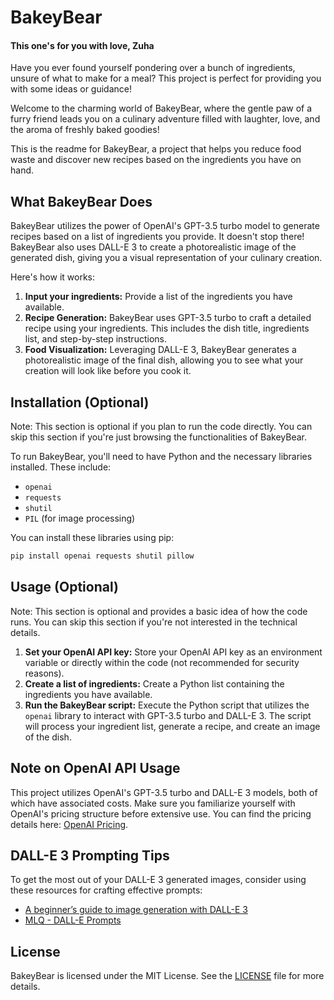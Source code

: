 # BakeyBear

#### This one's for you with love, Zuha
Have you ever found yourself pondering over a bunch of ingredients, unsure of what to make for a meal? This project is perfect for providing you with some ideas or guidance!

Welcome to the charming world of BakeyBear, where the gentle paw of a furry friend leads you on a culinary adventure filled with laughter, love, and the aroma of freshly baked goodies!

This is the readme for BakeyBear, a project that helps you reduce food waste and discover new recipes based on the ingredients you have on hand.

## What BakeyBear Does

BakeyBear utilizes the power of OpenAI's GPT-3.5 turbo model to generate recipes based on a list of ingredients you provide. It doesn't stop there! BakeyBear also uses DALL-E 3 to create a photorealistic image of the generated dish, giving you a visual representation of your culinary creation.

Here's how it works:

1. **Input your ingredients:** Provide a list of the ingredients you have available.
2. **Recipe Generation:** BakeyBear uses GPT-3.5 turbo to craft a detailed recipe using your ingredients. This includes the dish title, ingredients list, and step-by-step instructions.
3. **Food Visualization:** Leveraging DALL-E 3, BakeyBear generates a photorealistic image of the final dish, allowing you to see what your creation will look like before you cook it.

## Installation (Optional)

Note: This section is optional if you plan to run the code directly. You can skip this section if you're just browsing the functionalities of BakeyBear.

To run BakeyBear, you'll need to have Python and the necessary libraries installed. These include:

- `openai`
- `requests`
- `shutil`
- `PIL` (for image processing)

You can install these libraries using pip:

```bash
pip install openai requests shutil pillow
```
## Usage (Optional)

Note: This section is optional and provides a basic idea of how the code runs. You can skip this section if you're not interested in the technical details.

1. **Set your OpenAI API key:** Store your OpenAI API key as an environment variable or directly within the code (not recommended for security reasons).
2. **Create a list of ingredients:** Create a Python list containing the ingredients you have available.
3. **Run the BakeyBear script:** Execute the Python script that utilizes the `openai` library to interact with GPT-3.5 turbo and DALL-E 3. The script will process your ingredient list, generate a recipe, and create an image of the dish.

## Note on OpenAI API Usage

This project utilizes OpenAI's GPT-3.5 turbo and DALL-E 3 models, both of which have associated costs. Make sure you familiarize yourself with OpenAI's pricing structure before extensive use. You can find the pricing details here: [OpenAI Pricing](https://openai.com/pricing).

## DALL-E 3 Prompting Tips

To get the most out of your DALL-E 3 generated images, consider using these resources for crafting effective prompts:

- [A beginner’s guide to image generation with DALL-E 3  ](https://medium.com/centerforcooperativemedia/a-beginners-guide-to-image-generation-with-dall-e-3-4efd969ab8fb)
- [MLQ - DALL-E Prompts](https://www.mlq.ai/dalle-prompts/) 

## License

BakeyBear is licensed under the MIT License. See the [LICENSE](LICENSE) file for more details.
